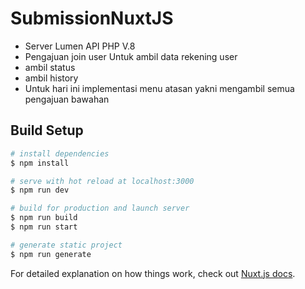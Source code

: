 # SubmissionNuxtJS
- Server Lumen API PHP V.8
- Pengajuan join user Untuk ambil data rekening user
- ambil status
- ambil history
- Untuk hari ini implementasi menu atasan yakni mengambil semua pengajuan bawahan


## Build Setup

```bash
# install dependencies
$ npm install

# serve with hot reload at localhost:3000
$ npm run dev

# build for production and launch server
$ npm run build
$ npm run start

# generate static project
$ npm run generate
```

For detailed explanation on how things work, check out [Nuxt.js docs](https://nuxtjs.org).
